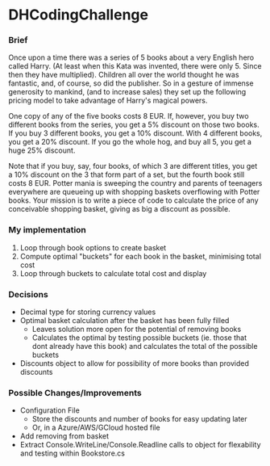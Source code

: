 # DHCodingChallenge

### Brief

Once upon a time there was a series of 5 books about a very English hero called Harry. (At
least when this Kata was invented, there were only 5. Since then they have multiplied).
Children all over the world thought he was fantastic, and, of course, so did the publisher. So
in a gesture of immense generosity to mankind, (and to increase sales) they set up the
following pricing model to take advantage of Harry's magical powers.

One copy of any of the five books costs 8 EUR. If, however, you buy two different books
from the series, you get a 5% discount on those two books. If you buy 3 different books, you
get a 10% discount. With 4 different books, you get a 20% discount. If you go the whole hog,
and buy all 5, you get a huge 25% discount.

Note that if you buy, say, four books, of which 3 are different titles, you get a 10% discount
on the 3 that form part of a set, but the fourth book still costs 8 EUR.
Potter mania is sweeping the country and parents of teenagers everywhere are queueing up
with shopping baskets overflowing with Potter books. Your mission is to write a piece of
code to calculate the price of any conceivable shopping basket, giving as big a discount as
possible.

### My implementation

1. Loop through book options to create basket
2. Compute optimal "buckets" for each book in the basket, minimising total cost
3. Loop through buckets to calculate total cost and display

### Decisions

* Decimal type for storing currency values
* Optimal basket calculation after the basket has been fully filled
  * Leaves solution more open for the potential of removing books
  * Calculates the optimal by testing possible buckets (ie. those that dont already have this book) and calculates the total of the possible buckets
* Discounts object to allow for possibility of more books than provided discounts

### Possible Changes/Improvements

* Configuration File
  * Store the discounts and number of books for easy updating later
  * Or, in a Azure/AWS/GCloud hosted file
* Add removing from basket
* Extract Console.WriteLine/Console.Readline calls to object for flexability and testing within Bookstore.cs
